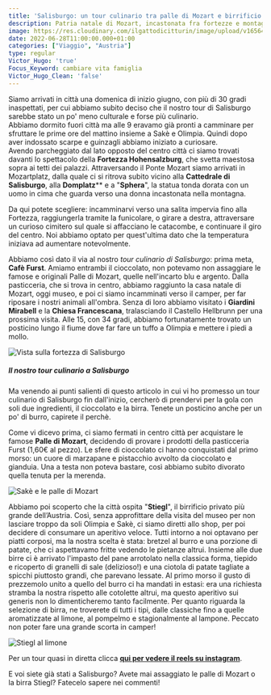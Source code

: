 ```yaml
---
title: 'Salisburgo: un tour culinario tra palle di Mozart e birrificio Stiegl'
description: Patria natale di Mozart, incastonata fra fortezze e montagne, Salisburgo si rivela angolo dopo angolo come una sinfonia andante, fra alti palazzi e curati giardini. 
image: https://res.cloudinary.com/ilgattodicitturin/image/upload/v1656413065/Articoli/salisburgo/salisburgo_1_1_eadwpf.jpg
date: 2022-06-28T11:00:00.000+01:00
categories: ["Viaggio", "Austria"]
type: regular
Victor_Hugo: 'true'
Focus_Keyword: cambiare vita famiglia
Victor_Hugo_Clean: 'false'
---
```

Siamo arrivati in città una domenica di inizio giugno, con più di 30 gradi inaspettati, per cui abbiamo subito deciso che il nostro tour di Salisburgo sarebbe stato un po' meno culturale e forse più culinario.  
Abbiamo dormito fuori città ma alle 9 eravamo già pronti a camminare per sfruttare le prime ore del mattino insieme a Sakè e Olimpia. Quindi dopo aver indossato scarpe e guinzagli abbiamo iniziato a curiosare.  
Avendo parcheggiato dal lato opposto del centro città ci siamo trovati davanti lo spettacolo della **Fortezza Hohensalzburg**, che svetta maestosa sopra ai tetti dei palazzi. Attraversando il Ponte Mozart siamo arrivati in Mozartplatz, dalla quale ci si ritrova subito vicino alla **Cattedrale di Salisburgo**, alla **Domplatz**** e a "**Sphera**", la statua tonda dorata con un uomo in cima che guarda verso una donna incastonata nella montagna.  

Da qui potete scegliere: incamminarvi verso una salita impervia fino alla Fortezza, raggiungerla tramite la funicolare, o girare a destra, attraversare un curioso cimitero sul quale si affacciano le catacombe, e continuare il giro del centro. Noi abbiamo optato per quest'ultima dato che la temperatura iniziava ad aumentare notevolmente.  

Abbiamo così dato il via al nostro *tour culinario di Salisburgo*: prima meta, **Cafè Furst**. Amiamo entrambi il cioccolato, non potevamo non assaggiare le famose e originali Palle di Mozart, quelle nell'incarto blu e argento. Dalla pasticceria, che si trova in centro, abbiamo raggiunto la casa natale di Mozart, oggi museo, e poi ci siamo incamminati verso il camper, per far riposare i nostri animali all'ombra. Senza di loro abbiamo visitato i **Giardini Mirabell** e la **Chiesa Francescana**, tralasciando il Castello Hellbrunn per una prossima visita. Alle 15, con 34 gradi, abbiamo fortunatamente trovato un posticino lungo il fiume dove far fare un tuffo a Olimpia e mettere i piedi a mollo.

![Vista sulla fortezza di Salisburgo](https://res.cloudinary.com/ilgattodicitturin/image/upload/v1656413071/Articoli/salisburgo/salisburgo_1_2_kusmnl.jpg "Vista sulla fortezza di Salisburgo")

##### Il nostro tour culinario a Salisburgo 

Ma venendo ai punti salienti di questo articolo in cui vi ho promesso un tour culinario di Salisburgo fin dall'inizio, cercherò di prendervi per la gola con soli due ingredienti, il cioccolato e la birra. Tenete un posticino anche per un po' di burro, capirete il perchè.  

Come vi dicevo prima, ci siamo fermati in centro città per acquistare le famose **Palle di Mozart**, decidendo di provare i prodotti della pasticceria Furst (1,60€ al pezzo). Le sfere di cioccolato ci hanno conquistati dal primo morso: un cuore di marzapane e pistacchio avvolto da cioccolato e gianduia. Una a testa non poteva bastare, così abbiamo subito divorato quella tenuta per la merenda. 

![Sakè e le palle di Mozart](https://res.cloudinary.com/ilgattodicitturin/image/upload/v1656413076/Articoli/salisburgo/salisburgo_1_3_stdqhb.jpg "Sakè e le palle di Mozart")

Abbiamo poi scoperto che la città ospita "**Stiegl**", il birrificio privato più grande dell’Austria. Così, senza approfittare della visita del museo per non lasciare troppo da soli Olimpia e Sakè, ci siamo diretti allo shop, per poi decidere di consumare un aperitivo veloce. Tutti intorno a noi optavano per piatti corposi, ma la nostra scelta è stata: bretzel al burro e una porzione di patate, che ci aspettavamo fritte vedendo le pietanze altrui. Insieme alle due birre ci è arrivato l'impasto del pane arrotolato nella classica forma, tiepido e ricoperto di granelli di sale (delizioso!) e una ciotola di patate tagliate a spicchi piuttosto grandi, che parevano lessate. Al primo morso il gusto di prezzemolo unito a quello del burro ci ha mandati in estasi: era una richiesta stramba la nostra rispetto alle cotolette altrui, ma questo aperitivo sui generis non lo dimenticheremo tanto facilmente. Per quanto riguarda la selezione di birra, ne troverete di tutti i tipi, dalle classiche fino a quelle aromatizzate al limone, al pompelmo e stagionalmente al lampone. Peccato non poter fare una grande scorta in camper!

![Stiegl al limone](https://res.cloudinary.com/ilgattodicitturin/image/upload/v1656413363/Articoli/salisburgo/salisburgo_1_4_ttjzxo.jpg "Stiegl al limone")

Per un tour quasi in diretta clicca **[qui per vedere il reels su instagram](https://www.instagram.com/reel/CfWIULvjykh/?igshid=MDJmNzVkMjY%3D)**.

E voi siete già stati a Salisburgo? Avete mai assaggiato le palle di Mozart o la birra Stiegl? Fatecelo sapere nei commenti!

